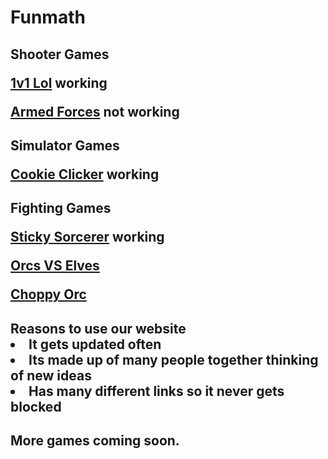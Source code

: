

# Funmath

<h2>Shooter Games

  [1v1 Lol](https://games.imc.re/ngs/1v1lol/) working 

 [Armed Forces](https://anchorxandthe.world/games/armedforces) not working 
 <h2>Simulator Games 

[Cookie Clicker](https://jetyuh.github.io/cookie-clicker/) working

<h2>Fighting Games 

[Sticky Sorcerer](https://jetyehsunblocked.codehs.me/games/sticky-sorcerer.html) working

[Orcs VS Elves](https://jetyehsunblocked.codehs.me/games/orcs-vs-elves.html)


[Choppy Orc](https://jetyehsunblocked.codehs.me/games/choppy-orc.html)


 <h2>Reasons to use our website

 <li> It gets updated often
 <li>Its made up of many people together thinking of new ideas
 <li>Has many different links so it never gets blocked
<h4>More games coming soon. 





